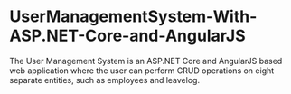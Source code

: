 # UserManagementSystem-With-ASP.NET-Core-and-AngularJS
The User Management System is an ASP.NET Core and AngularJS based web application where the user can perform CRUD operations on eight separate entities, such as employees and leavelog.
